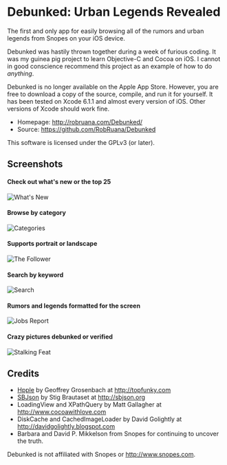 Debunked: Urban Legends Revealed
========

The first and only app for easily browsing all of the rumors and urban legends from Snopes on your iOS device.

Debunked was hastily thrown together during a week of furious coding. It was my guinea pig project to learn Objective-C and Cocoa on iOS. I cannot in good conscience recommend this project as an example of how to do _anything_.

Debunked is no longer available on the Apple App Store. However, you are free to download a copy of the source, compile, and run it for yourself. It has been tested on Xcode 6.1.1 and almost every version of iOS. Other versions of Xcode should work fine.

* Homepage: http://robruana.com/Debunked/
* Source: https://github.com/RobRuana/Debunked

This software is licensed under the GPLv3 (or later).

Screenshots
-----------
#### Check out what's new or the top 25
![What's New](https://raw.github.com/RelentlessIdiot/Debunked/master/Project%20Support/Images/Screenshots/whats-new.png "What's New")

#### Browse by category
![Categories](https://raw.github.com/RelentlessIdiot/Debunked/master/Project%20Support/Images/Screenshots/categories.png "Categories")

#### Supports portrait or landscape
![The Follower](https://raw.github.com/RelentlessIdiot/Debunked/master/Project%20Support/Images/Screenshots/the-follower.png "The Follower")

#### Search by keyword
![Search](https://raw.github.com/RelentlessIdiot/Debunked/master/Project%20Support/Images/Screenshots/search.png "Search")

#### Rumors and legends formatted for the screen
![Jobs Report](https://raw.github.com/RelentlessIdiot/Debunked/master/Project%20Support/Images/Screenshots/jobs-report.png "Jobs Report")

#### Crazy pictures debunked or verified
![Stalking Feat](https://raw.github.com/RelentlessIdiot/Debunked/master/Project%20Support/Images/Screenshots/stalking-feat.png "Stalking Feat")

Credits
-------
* [Hpple](https://github.com/topfunky/hpple) by Geoffrey Grosenbach at http://topfunky.com
* [SBJson](https://github.com/stig/json-framework) by Stig Brautaset at http://sbjson.org
* LoadingView and XPathQuery by Matt Gallagher at http://www.cocoawithlove.com
* DiskCache and CachedImageLoader by David Golightly at http://davidgolightly.blogspot.com
* Barbara and David P. Mikkelson from Snopes for continuing to uncover the truth.

Debunked is not affiliated with Snopes or http://www.snopes.com.
